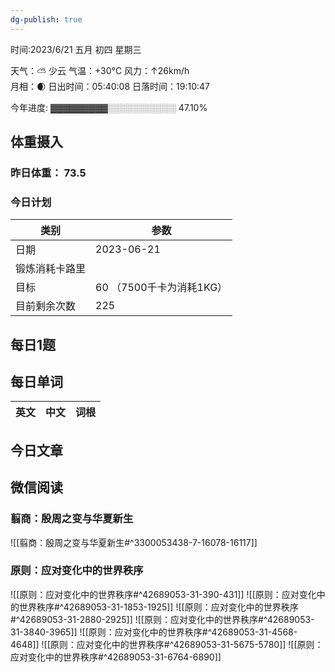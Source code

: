 ```yaml
---
dg-publish: true
---
```



时间:2023/6/21 五月 初四 星期三

天气：⛅️  少云 气温：+30°C 风力：↑26km/h  
月相：🌒 日出时间：05:40:08 日落时间：19:10:47

今年进度: ▓▓▓▓▓▓▓▓▓░░░░░░░░░░░ 47.10%

## 体重摄入

### 昨日体重： 73.5
### 今日计划

| 类别           | 参数                    |
| -------------- | ----------------------- |
| 日期           | 2023-06-21               |
| 锻炼消耗卡路里 | |
| 目标           | 60      （7500千卡为消耗1KG）                |
| 目前剩余次数               |        225                  |



## 每日1题


## 每日单词

| 英文       | 中文       |词根|
| ---------- | ---------- | ---|


## 今日文章

## 微信阅读

<!-- start of weread -->

### 翦商：殷周之变与华夏新生
![[翦商：殷周之变与华夏新生#^3300053438-7-16078-16117]]

### 原则：应对变化中的世界秩序
![[原则：应对变化中的世界秩序#^42689053-31-390-431]]
![[原则：应对变化中的世界秩序#^42689053-31-1853-1925]]
![[原则：应对变化中的世界秩序#^42689053-31-2880-2925]]
![[原则：应对变化中的世界秩序#^42689053-31-3840-3965]]
![[原则：应对变化中的世界秩序#^42689053-31-4568-4648]]
![[原则：应对变化中的世界秩序#^42689053-31-5675-5780]]
![[原则：应对变化中的世界秩序#^42689053-31-6764-6890]]

<!-- end of weread -->

